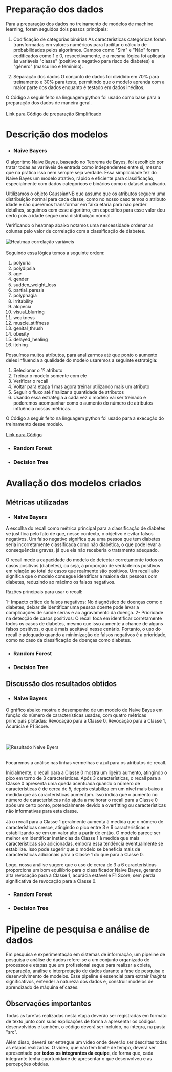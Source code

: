 # Preparação dos dados

<!-- Guia do Doc -->
<!--
Nesta etapa, deverão ser descritas todas as técnicas utilizadas para pré-processamento/tratamento dos dados.

Algumas das etapas podem estar relacionadas à:

* Limpeza de Dados: trate valores ausentes: decida como lidar com dados faltantes, seja removendo linhas, preenchendo com médias, medianas ou usando métodos mais avançados; remova _outliers_: identifique e trate valores que se desviam significativamente da maioria dos dados.

* Transformação de Dados: normalize/padronize: torne os dados comparáveis, normalizando ou padronizando os valores para uma escala específica; codifique variáveis categóricas: converta variáveis categóricas em uma forma numérica, usando técnicas como _one-hot encoding_.

* _Feature Engineering_: crie novos atributos que possam ser mais informativos para o modelo; selecione características relevantes e descarte as menos importantes.

* Tratamento de dados desbalanceados: se as classes de interesse forem desbalanceadas, considere técnicas como _oversampling_, _undersampling_ ou o uso de algoritmos que lidam naturalmente com desbalanceamento.

* Separação de dados: divida os dados em conjuntos de treinamento, validação e teste para avaliar o desempenho do modelo de maneira adequada.
  
* Manuseio de Dados Temporais: se lidar com dados temporais, considere a ordenação adequada e técnicas específicas para esse tipo de dado.
  
* Redução de Dimensionalidade: aplique técnicas como PCA (Análise de Componentes Principais) se a dimensionalidade dos dados for muito alta.

* Validação Cruzada: utilize validação cruzada para avaliar o desempenho do modelo de forma mais robusta.

* Monitoramento Contínuo: atualize e adapte o pré-processamento conforme necessário ao longo do tempo, especialmente se os dados ou as condições do problema mudarem.

* Entre outras....

Avalie quais etapas são importantes para o contexto dos dados que você está trabalhando, pois a qualidade dos dados e a eficácia do pré-processamento desempenham um papel fundamental no sucesso de modelo(s) de aprendizado de máquina. É importante entender o contexto do problema e ajustar as etapas de preparação de dados de acordo com as necessidades específicas de cada projeto. -->

Para a preparação dos dados no treinamento de modelos de machine learning, foram seguidos dois passos principais:

1. Codificação de categorias binárias
As características categóricas foram transformadas em valores numéricos para facilitar o cálculo de probabilidades pelos algoritmos. Campos como "Sim" e "Não" foram codificados como 1 e 0, respectivamente, e a mesma lógica foi aplicada às variáveis "classe" (positivo e negativo para risco de diabetes) e "gênero" (masculino e feminino).

2. Separação dos dados
O conjunto de dados foi dividido em 70% para treinamento e 30% para teste, permitindo que o modelo aprenda com a maior parte dos dados enquanto é testado em dados inéditos.

O Código a seguir feito na linguagem python foi usado como base para a preparação dos dados de maneira geral. 
</br>
</br>
[Link para Código de preparação Simplificado](/src/dataPreparation.py)

# Descrição dos modelos

<!-- Guid do Doc -->
<!--
Nesta seção, conhecendo os dados e de posse dos dados preparados, é hora de descrever os algoritmos de aprendizado de máquina selecionados para a construção dos modelos propostos. Inclua informações abrangentes sobre cada algoritmo implementado, aborde conceitos fundamentais, princípios de funcionamento, vantagens/limitações e justifique a escolha de cada um dos algoritmos. 

Explore aspectos específicos, como o ajuste dos parâmetros livres de cada algoritmo. Lembre-se de experimentar parâmetros diferentes e principalmente, de justificar as escolhas realizadas.

Como parte da comprovação de construção dos modelos, um vídeo de demonstração com todas as etapas de pré-processamento e de execução dos modelos deverá ser entregue. Este vídeo poderá ser do tipo _screencast_ e é imprescindível a narração contemplando a demonstração de todas as etapas realizadas. -->

- <h3>Naive Bayers</h3>
O algoritmo Naive Bayes, baseado no Teorema de Bayes, foi escolhido por tratar todas as variáveis de entrada como independentes entre si, mesmo que na prática isso nem sempre seja verdade. Essa simplicidade fez do Naive Bayes um modelo atrativo, rápido e eficiente para classificação, especialmente com dados categóricos e binários como o dataset analisado.

Ultilizamos o objeto GaussianNB que assume que os atributos seguem uma distribuição normal para cada classe, como no nosso caso temos o atributo idade e não queremos transformar em faixa etária para não perder detalhes, seguimos com esse algoritmo, em específico para esse valor deu certo pois a idade segue uma distribuição normal.

Verificando o heatmap abaixo notamos uma nescessidade ordenar as colunas pelo valor de correlação com a classificação de diabetes.
</br> </br>![Heatmap correlação variáveis](/docs/img/heatmap.png) </br> </br>
Seguindo essa lógica temos a seguinte ordem:

1. polyuria
2. polydipsia
3. age
4. gender
5. sudden_weight_loss
6. partial_paresis
7. polyphagia
8. irritability
9. alopecia
10. visual_blurring
11. weakness
12. muscle_stiffness
13. genital_thrush
14. obesity
15. delayed_healing
16. itching
  
Possuímos muitos atributos, para analizarmos até que ponto o aumento deles influencia a qualidade do modelo usaremos a seguinte estratégia:

1. Selecionar o 1º atributo
2. Treinar o modelo somente com ele
3. Verificar o recall
4. Voltar para etapa 1 mas agora treinar utilizando mais um atributo
5. Seguir o fluxo até finalizar a quantidade de atributos
6. Usando essa estratégia a cada vez o modelo vai ser treinado e poderemos acompanhar como o aumento do número de atributos influência nossas métricas.

O Código a seguir feito na linguagem python foi usado para a execução do treinamento desse modelo. 
</br>
</br>
[Link para Código](/src/NaiveBayers.py)

- <h3>Random Forest</h3>

- <h3>Decision Tree</h3>

# Avaliação dos modelos criados

## Métricas utilizadas

<!--Nesta seção, as métricas utilizadas para avaliar os modelos desenvolvidos deverão ser apresentadas (p. ex.: acurácia, precisão, recall, F1-Score, MSE etc.). A escolha de cada métrica deverá ser justificada, pois esta escolha é essencial para avaliar de forma mais assertiva a qualidade do modelo construído. -->

- <h3>Naive Bayers</h3>

A escolha do recall como métrica principal para a classificação de diabetes se justifica pelo fato de que, nesse contexto, o objetivo é evitar falsos negativos. Um falso negativo significa que uma pessoa que tem diabetes seria incorretamente classificada como não diabética, o que pode levar a consequências graves, já que ela não receberia o tratamento adequado.

O recall mede a capacidade do modelo de detectar corretamente todos os casos positivos (diabetes), ou seja, a proporção de verdadeiros positivos em relação ao total de casos que realmente são positivos. Um recall alto significa que o modelo consegue identificar a maioria das pessoas com diabetes, reduzindo ao máximo os falsos negativos.

Razões principais para usar o recall:

1- Impacto crítico de falsos negativos: No diagnóstico de doenças como o diabetes, deixar de identificar uma pessoa doente pode levar a complicações de saúde sérias e ao agravamento da doença.
2- Prioridade na detecção de casos positivos: O recall foca em identificar corretamente todos os casos de diabetes, mesmo que isso aumente a chance de alguns falsos positivos, o que é mais aceitável nesse cenário. Portanto, o uso do recall é adequado quando a minimização de falsos negativos é a prioridade, como no caso da classificação de doenças como diabetes.

- <h3>Random Forest</h3>

- <h3>Decision Tree</h3>

## Discussão dos resultados obtidos

<!--Nesta seção, discuta os resultados obtidos pelos modelos construídos, no contexto prático em que os dados se inserem, promovendo uma compreensão abrangente e aprofundada da qualidade de cada um deles. Lembre-se de relacionar os resultados obtidos ao problema identificado, a questão de pesquisa levantada e estabelecendo relação com os objetivos previamente propostos. -->

- <h3>Naive Bayers</h3> 

O gráfico abaixo mostra o desempenho de um modelo de Naive Bayes em função do número de características usadas, com quatro métricas principais plotadas: Revocação para a Classe 0, Revocação para a Classe 1, Acurácia e F1 Score.

</br> </br>![Resultado Naive Byers](/docs/img/NbMetrics.png) </br> </br>

Focaremos a análise nas linhas vermelhas e azul para os atributos de recall.

Inicialmente, o recall para a Classe 0 mostra um ligeiro aumento, atingindo o pico em torno de 3 características. Após 3 características, o recall para a Classe 0 apresenta uma queda acentuada quando o número de características é de cerca de 5, depois estabiliza em um nível mais baixo à medida que as características aumentam. Isso indica que o aumento no número de características não ajuda a melhorar o recall para a Classe 0 após um certo ponto, potencialmente devido a overfitting ou características não informativas para esta classe. </br> </br>
Já o recall para a Classe 1 geralmente aumenta à medida que o número de características cresce, atingindo o pico entre 3 e 6 características e estabilizando-se em um valor alto a partir de então. O modelo parece ser melhor em identificar instâncias da Classe 1 à medida que mais características são adicionadas, embora essa tendência eventualmente se estabilize. Isso pode sugerir que o modelo se beneficia mais de características adicionais para a Classe 1 do que para a Classe 0.

Logo, nossa análise sugere que o uso de cerca de 3 a 6 características proporciona um bom equilíbrio para o classificador Naive Bayes, gerando alta revocação para a Classe 1, acurácia estável e F1 Score, sem perda significativa de revocação para a Classe 0.

- <h3>Random Forest</h3>

- <h3>Decision Tree</h3>

# Pipeline de pesquisa e análise de dados

Em pesquisa e experimentação em sistemas de informação, um pipeline de pesquisa e análise de dados refere-se a um conjunto organizado de processos e etapas que um profissional segue para realizar a coleta, preparação, análise e interpretação de dados durante a fase de pesquisa e desenvolvimento de modelos. Esse pipeline é essencial para extrair _insights_ significativos, entender a natureza dos dados e, construir modelos de aprendizado de máquina eficazes. 

## Observações importantes

Todas as tarefas realizadas nesta etapa deverão ser registradas em formato de texto junto com suas explicações de forma a apresentar  os códigos desenvolvidos e também, o código deverá ser incluído, na íntegra, na pasta "src".

Além disso, deverá ser entregue um vídeo onde deverão ser descritas todas as etapas realizadas. O vídeo, que não tem limite de tempo, deverá ser apresentado por **todos os integrantes da equipe**, de forma que, cada integrante tenha oportunidade de apresentar o que desenvolveu e as  percepções obtidas.
